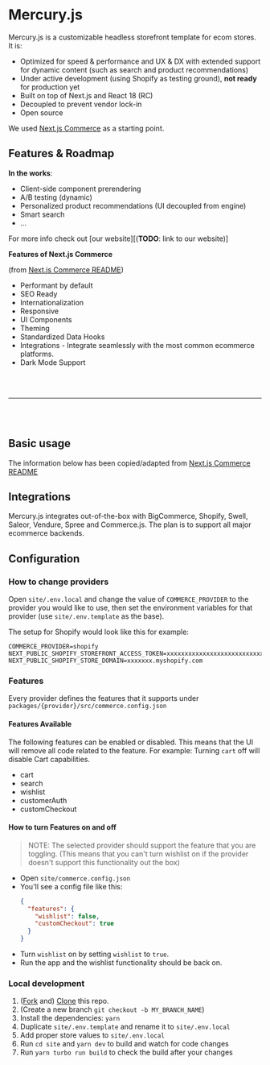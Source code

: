 # Mercury.js

Mercury.js is a customizable headless storefront template for ecom stores. It is:
- Optimized for speed & performance and UX & DX with extended support for dynamic content (such as search and product recommendations)
- Under active development (using Shopify as testing ground), **not ready** for production yet
- Built on top of Next.js and React 18 (RC)
- Decoupled to prevent vendor lock-in
- Open source

We used [Next.js Commerce](https://github.com/vercel/commerce) as a starting point.


## Features & Roadmap

**In the works**:
- Client-side component prerendering
- A/B testing (dynamic)
- Personalized product recommendations (UI decoupled from engine)
- Smart search
- ...

For more info check out [our website][(**TODO**: link to our website)]

**Features of Next.js Commerce**

(from [Next.js Commerce README](https://github.com/vercel/commerce/blob/main/README.md))

- Performant by default
- SEO Ready
- Internationalization
- Responsive
- UI Components
- Theming
- Standardized Data Hooks
- Integrations - Integrate seamlessly with the most common ecommerce platforms.
- Dark Mode Support

<br><br>
<hr>
<br><br>


## Basic usage

The information below has been copied/adapted from [Next.js Commerce README](https://github.com/vercel/commerce/blob/main/README.md)


## Integrations

Mercury.js integrates out-of-the-box with BigCommerce, Shopify, Swell, Saleor, Vendure, Spree and Commerce.js. The plan is to support all major ecommerce backends.


## Configuration

### How to change providers

Open `site/.env.local` and change the value of `COMMERCE_PROVIDER` to the provider you would like to use, then set the environment variables for that provider (use `site/.env.template` as the base).

The setup for Shopify would look like this for example:

```
COMMERCE_PROVIDER=shopify
NEXT_PUBLIC_SHOPIFY_STOREFRONT_ACCESS_TOKEN=xxxxxxxxxxxxxxxxxxxxxxxxxxxx
NEXT_PUBLIC_SHOPIFY_STORE_DOMAIN=xxxxxxx.myshopify.com
```

### Features

Every provider defines the features that it supports under `packages/{provider}/src/commerce.config.json`

#### Features Available

The following features can be enabled or disabled. This means that the UI will remove all code related to the feature.
For example: Turning `cart` off will disable Cart capabilities.

- cart
- search
- wishlist
- customerAuth
- customCheckout

#### How to turn Features on and off

> NOTE: The selected provider should support the feature that you are toggling. (This means that you can't turn wishlist on if the provider doesn't support this functionality out the box)

- Open `site/commerce.config.json`
- You'll see a config file like this:
  ```json
  {
    "features": {
      "wishlist": false,
      "customCheckout": true
    }
  }
  ```
- Turn `wishlist` on by setting `wishlist` to `true`.
- Run the app and the wishlist functionality should be back on.

### Local development

1. ([Fork](https://help.github.com/articles/fork-a-repo/) and) [Clone](https://help.github.com/articles/cloning-a-repository/) this repo.
2. (Create a new branch `git checkout -b MY_BRANCH_NAME`)
3. Install the dependencies: `yarn`
4. Duplicate `site/.env.template` and rename it to `site/.env.local`
5. Add proper store values to `site/.env.local`
6. Run `cd site` and `yarn dev` to build and watch for code changes
7. Run `yarn turbo run build` to check the build after your changes
